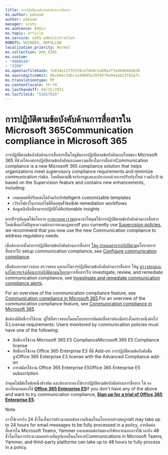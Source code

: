 ```yaml
---
title: การปฏิบัติตามข้อบังคับด้านการสื่อสาร
ms.author: pebaum
author: pebaum
manager: scotv
ms.audience: Admin
ms.topic: article
ms.service: o365-administration
ROBOTS: NOINDEX, NOFOLLOW
localization_priority: Normal
ms.collection: Adm_O365
ms.custom:
- "9000549"
- "3208"
ms.openlocfilehash: fe834e12f35550cef669c5a60a2f3e460648dbd0
ms.sourcegitcommit: 8bc60ec34bc1e40685e3976576e04a2623f63a7c
ms.translationtype: MT
ms.contentlocale: th-TH
ms.lasthandoff: 04/15/2021
ms.locfileid: "51817515"
---
```

# <a name="communication-compliance-in-microsoft-365"></a><span data-ttu-id="11c1e-102">การปฏิบัติตามข้อบังคับด้านการสื่อสารใน Microsoft 365</span><span class="sxs-lookup"><span data-stu-id="11c1e-102">Communication compliance in Microsoft 365</span></span>

<span data-ttu-id="11c1e-103">การปฏิบัติตามข้อบังคับด้านการสื่อสารเป็นโซลูชันการปฏิบัติตามข้อบังคับแบบใหม่ของ Microsoft 365 ที่ช่วยให้องค์กรปฏิบัติตามข้อบังคับและลดความเสี่ยงในการสื่อสาร</span><span class="sxs-lookup"><span data-stu-id="11c1e-103">Communication compliance is a new Microsoft 365 compliance solution that helps organizations meet supervisory compliance requirements and minimize communication risks.</span></span> <span data-ttu-id="11c1e-104">โดยยึดตามฟีเจอร์การดูแลและประกอบด้วยการปรับปรุงใหม่ รวมถึง:</span><span class="sxs-lookup"><span data-stu-id="11c1e-104">It is based on the Supervision feature and contains new enhancements, including:</span></span>

- <span data-ttu-id="11c1e-105">เทมเพลตที่ปรับแต่งได้อัจฉริยะ</span><span class="sxs-lookup"><span data-stu-id="11c1e-105">Intelligent customizable templates</span></span>
- <span data-ttu-id="11c1e-106">เวิร์กโฟลว์ในการแก้ไขที่ยืดหยุ่น</span><span class="sxs-lookup"><span data-stu-id="11c1e-106">Flexible remediation workflows</span></span>
- <span data-ttu-id="11c1e-107">ข้อมูลเชิงลึกที่สามารถปฏิบัติได้</span><span class="sxs-lookup"><span data-stu-id="11c1e-107">Actionable insights</span></span>

<span data-ttu-id="11c1e-108">หากปัจจุบันคุณใช้นโยบาย [การควบคุม เราขอ](https://docs.microsoft.com/microsoft-365/compliance/supervision-policies)แนะนําให้คุณใช้การปฏิบัติตามข้อบังคับด้านการสื่อสารใหม่เพื่อแก้ไขปัญหาความต้องการตามกฎหมาย</span><span class="sxs-lookup"><span data-stu-id="11c1e-108">If you currently use [Supervision policies](https://docs.microsoft.com/microsoft-365/compliance/supervision-policies), we recommend that you now use the new Communication compliance to address regulatory needs.</span></span>

<span data-ttu-id="11c1e-109">เมื่อต้องการตั้งค่าการปฏิบัติตามข้อบังคับด้านการสื่อสาร [ให้ดู กําหนดค่าการปฏิบัติตาม](https://docs.microsoft.com/microsoft-365/compliance/communication-compliance-configure)นโยบายการสื่อสาร</span><span class="sxs-lookup"><span data-stu-id="11c1e-109">To setup communication compliance, see [Configure communication compliance](https://docs.microsoft.com/microsoft-365/compliance/communication-compliance-configure).</span></span>

<span data-ttu-id="11c1e-110">เมื่อต้องการตรวจสอบ ตรวจสอบ และแก้ไขการปฏิบัติตามข้อบังคับด้านการสื่อสาร ให้ดู [ตรวจสอบและแก้ไขการแจ้งเตือนการปฏิบัติตามนโยบาย](https://docs.microsoft.com/microsoft-365/compliance/communication-compliance-investigate-remediate)การสื่อสาร</span><span class="sxs-lookup"><span data-stu-id="11c1e-110">To investigate, review, and remediate communication compliance, see [Investigate and remediate communication compliance alerts](https://docs.microsoft.com/microsoft-365/compliance/communication-compliance-investigate-remediate).</span></span>

<span data-ttu-id="11c1e-111">For an overview of the communication compliance feature, see [Communication compliance in Microsoft 365](https://docs.microsoft.com/microsoft-365/compliance/communication-compliance).</span><span class="sxs-lookup"><span data-stu-id="11c1e-111">For an overview of the communication compliance feature, see [Communication compliance in Microsoft 365](https://docs.microsoft.com/microsoft-365/compliance/communication-compliance).</span></span>

<span data-ttu-id="11c1e-112">ข้อต้องมีสิทธิ์การใช้งาน: ผู้ใช้ที่ตรวจสอบโดยนโยบายการติดต่อสื่อสารต้องมีอย่างใดอย่างหนึ่งต่อไปนี้:</span><span class="sxs-lookup"><span data-stu-id="11c1e-112">License requirements: Users monitored by communication policies must have one of the following:</span></span>

- <span data-ttu-id="11c1e-113">สิทธิ์การใช้งาน Microsoft 365 E5 Compliance</span><span class="sxs-lookup"><span data-stu-id="11c1e-113">Microsoft 365 E5 Compliance license</span></span>
- <span data-ttu-id="11c1e-114">สิทธิ์การใช้งาน Office 365 Enterprise E3 ที่มี Add-on การปฏิบัติตามข้อบังคับขั้นสูง</span><span class="sxs-lookup"><span data-stu-id="11c1e-114">Office 365 Enterprise E3 license with the Advanced Compliance add-on</span></span>
- <span data-ttu-id="11c1e-115">การสมัครใช้งาน Office 365 Enterprise E5</span><span class="sxs-lookup"><span data-stu-id="11c1e-115">Office 365 Enterprise E5 subscription</span></span>

<span data-ttu-id="11c1e-116">ถ้าคุณไม่มีข้อใดข้อหนึ่งข้างต้น และต้องการลองใช้การปฏิบัติตามข้อบังคับด้านการสื่อสาร ให้ ลงทะเบียนทดลองใช้ **[Office 365 Enterprise E5](https://go.microsoft.com/fwlink/p/?LinkID=698279)**</span><span class="sxs-lookup"><span data-stu-id="11c1e-116">If you don't have any of the above and want to try communication compliance, **[Sign up for a trial of Office 365 Enterprise E5](https://go.microsoft.com/fwlink/p/?LinkID=698279)**.</span></span>

> [!NOTE]
> <span data-ttu-id="11c1e-117">อาจใช้เวลาถึง 24 ชั่วโมงในการประมวลผลข้อความอีเมลในนโยบายอย่างสมบูรณ์</span><span class="sxs-lookup"><span data-stu-id="11c1e-117">It may take up to 24 hours for email messages to be fully processed in a policy.</span></span> <span data-ttu-id="11c1e-118">การติดต่อสื่อสารใน Microsoft Teams, Yammer และแพลตฟอร์มของบริษัทภายนอกอาจใช้เวลาถึง 48 ชั่วโมงในการประมวลผลอย่างเต็มรูปแบบในนโยบาย</span><span class="sxs-lookup"><span data-stu-id="11c1e-118">Communications in Microsoft Teams, Yammer, and third-party platforms can take up to 48 hours to fully process in a policy.</span></span>
